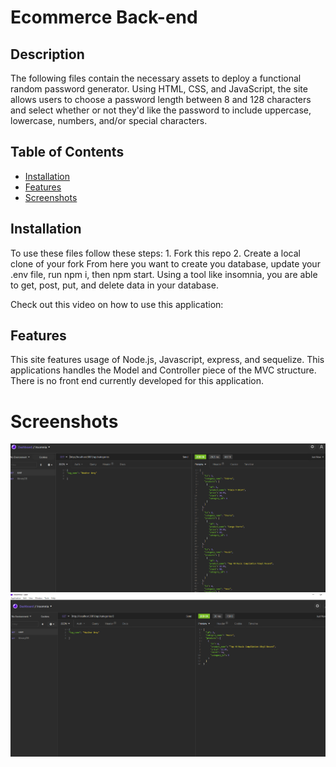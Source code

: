 # Ecommerce Back-end

## Description 
The following files contain the necessary assets to deploy a functional random password generator. Using HTML, CSS, and JavaScript, the site allows users to choose a password length between 8 and 128 characters and select whether or not they'd like the password to include uppercase, lowercase, numbers, and/or special characters. 


## Table of Contents

* [Installation](#installation)
* [Features](#features)
* [Screenshots](#screenshots)


## Installation

To use these files follow these steps: 
    1. Fork this repo 
    2. Create a local clone of your fork 
From here you want to create you database, update your .env file, run npm i, then npm start. Using a tool like insomnia, you are able to get, post, put, and delete data in your database. 

Check out this video on how to use this application:



## Features

This site features usage of Node.js, Javascript, express, and sequelize. This applications handles the Model and Controller piece of the MVC structure. There is no front end currently developed for this application. 

# Screenshots

![Screenshot of JSON returned for all categories request](assets/categories-all.PNG)
![Screenshot of JSON returned for category 3 request](assets/categories-3.PNG)
